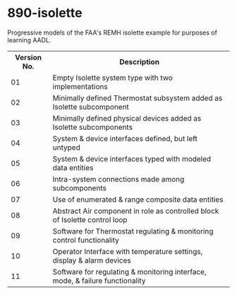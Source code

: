 890-isolette
============

Progressive models of the FAA's REMH isolette example for purposes of learning AADL.

<table>
  <tr>
    <th>Version No.</th>
    <th>Description</th>
  </tr>
  <tr>
    <td>01</td>
    <td>Empty Isolette system type with two implementations</td>
  </tr>
  <tr>
    <td>02</td>
    <td>Minimally defined Thermostat subsystem added as Isolette subcomponent</td>
  </tr>
  <tr>
    <td>03</td>
    <td>Minimally defined physical devices added as Isolette subcomponents</td>
  </tr>
  <tr>
    <td>04</td>
    <td>System &amp; device interfaces defined, but left untyped</td>
  </tr>
  <tr>
    <td>05</td>
    <td>System &amp; device interfaces typed with modeled data entities</td>
  </tr>
  <tr>
    <td>06</td>
    <td>Intra-system connections made among subcomponents</td>
  </tr>
  <tr>
    <td>07</td>
    <td>Use of enumerated &amp; range composite data entities</td>
  </tr>
  <tr>
    <td>08</td>
    <td>Abstract Air component in role as controlled block of Isolette control loop</td>
  </tr>
  <tr>
    <td>09</td>
    <td>Software for Thermostat regulating &amp; monitoring control functionality</td>
  </tr>
  <tr>
    <td>10</td>
    <td>Operator Interface with temperature settings, display &amp; alarm devices</td>
  </tr>
  <tr>
    <td>11</td>
    <td>Software for regulating & monitoring interface, mode, & failure functionality</td>
  </tr>
</table>
